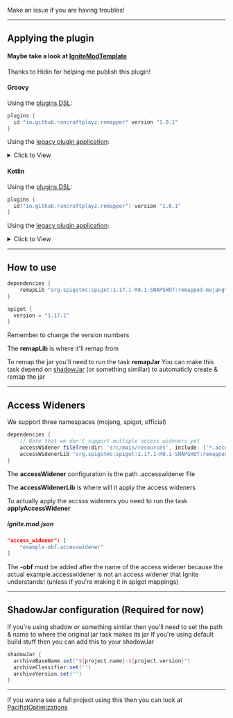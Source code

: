Make an issue if you are having troubles!
___
## Applying the plugin
#### Maybe take a look at [IgniteModTemplate](https://github.com/PacifistMC/IgniteModTemplate)
Thanks to Hidin for helping me publish this plugin!
#### Groovy
Using the [plugins DSL](https://docs.gradle.org/current/userguide/plugins.html#sec:plugins_block):

```groovy
plugins {
  id "io.github.rancraftplayz.remapper" version "1.0.1"
}
```

Using the [legacy plugin application](https://docs.gradle.org/current/userguide/plugins.html#sec:old_plugin_application):
<details><summary>Click to View</summary>

```groovy
buildscript {
  repositories {
    maven {
      url "https://plugins.gradle.org/m2/"
    }
  }
  dependencies {
    classpath "io.github.rancraftplayz.remapper:pacifist-remapper:1.0.1"
  }
}

apply plugin: "io.github.rancraftplayz.remapper"
```
</details>

#### Kotlin

Using the [plugins DSL](https://docs.gradle.org/current/userguide/plugins.html#sec:plugins_block):

```kotlin
plugins {
  id("io.github.rancraftplayz.remapper") version "1.0.1"
}
```

Using the [legacy plugin application](https://docs.gradle.org/current/userguide/plugins.html#sec:old_plugin_application):
<details><summary>Click to View</summary>

```kotlin
buildscript {
  repositories {
    maven {
      url = uri("https://plugins.gradle.org/m2/")
    }
  }
  dependencies {
    classpath("io.github.rancraftplayz.remapper:pacifist-remapper:1.0.1")
  }
}

apply(plugin = "io.github.rancraftplayz.remapper")
```
</details>

---
## How to use
```groovy
dependencies {
    remapLib "org.spigotmc:spigot:1.17.1-R0.1-SNAPSHOT:remapped-mojang"
}

spigot {
  version = "1.17.1"
}
```
Remember to change the version numbers

The **remapLib** is where it'll remap from

To remap the jar you'll need to run the task **remapJar**
You can make this task depend on [shadowJar](https://github.com/PacifistMC/pacifist-remapper#shadowjar-configuration-required-for-now) (or something simillar) to automaticly create & remap the jar
___
## Access Wideners
We support three namespaces (mojang, spigot, official)
```groovy
dependencies {
    // Note that we don't support multiple access wideners yet
    accessWidener fileTree(dir: 'src/main/resources', include: ['*.accesswidener'])
    accessWidenerLib "org.spigotmc:spigot:1.17.1-R0.1-SNAPSHOT:remapped-mojang"
}
```
The **accessWidener** configuration is the path .accesswidener file

The **accessWidenerLib** is where will it apply the access wideners

To actually apply the accsss wideners you need to run the task **applyAccessWidener**

##### ignite.mod.json
```json
"access_widener": [
    "example-obf.accesswidener"
]
  ```
  The **-obf** must be added after the name of the access widener because the actual example.accesswidener is not an access widener that Ignite understands! (unless if you're making it in spigot mappings)
  ___
  ## ShadowJar configuration (Required for now)
  If you're using shadow or something similar then you'll need to set the path & name to where the original jar task makes its jar
  If you're using default build stuff then you can add this to your shadowJar
  ```groovy
  shadowJar {
    archiveBaseName.set("${project.name}-${project.version}")
    archiveClassifier.set('')
    archiveVersion.set('')
  }
  ```
  ___
  If you wanna see a full project using this then you can look at [PacifistOptimizations](https://github.com/PacifistMC/PacifistOptimizations)
